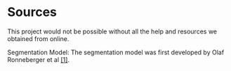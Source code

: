 # Sources

This project would not be possible without all the help and resources we obtained from online.

Segmentation Model: The segmentation model was first developed by Olaf Ronneberger et al [[1]](https://arxiv.org/abs/1505.04597).
